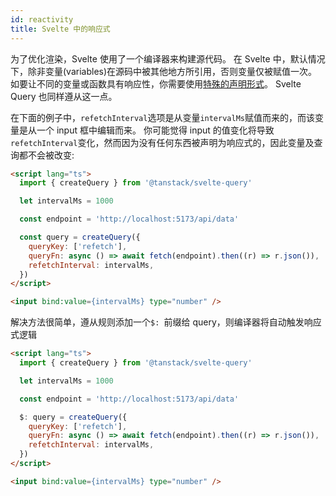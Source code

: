 ```yaml
---
id: reactivity
title: Svelte 中的响应式
---
```


为了优化渲染，Svelte 使用了一个编译器来构建源代码。
在 Svelte 中，默认情况下，除非变量(variables)在源码中被其他地方所引用，否则变量仅被赋值一次。
如要让不同的变量或函数具有响应性，你需要使用[特殊的声明形式](https://svelte.dev/tutorial/reactive-declarations)。
Svelte Query 也同样遵从这一点。

在下面的例子中，`refetchInterval`选项是从变量`intervalMs`赋值而来的，而该变量是从一个 input 框中编辑而来。
你可能觉得 input 的值变化将导致`refetchInterval`变化，然而因为没有任何东西被声明为响应式的，因此变量及查询都不会被改变:

```markdown
<script lang="ts">
  import { createQuery } from '@tanstack/svelte-query'

  let intervalMs = 1000

  const endpoint = 'http://localhost:5173/api/data'

  const query = createQuery({
    queryKey: ['refetch'],
    queryFn: async () => await fetch(endpoint).then((r) => r.json()),
    refetchInterval: intervalMs,
  })
</script>

<input bind:value={intervalMs} type="number" />
```

解决方法很简单，遵从规则添加一个`$: `前缀给 query，则编译器将自动触发响应式逻辑

```markdown
<script lang="ts">
  import { createQuery } from '@tanstack/svelte-query'

  let intervalMs = 1000

  const endpoint = 'http://localhost:5173/api/data'

  $: query = createQuery({
    queryKey: ['refetch'],
    queryFn: async () => await fetch(endpoint).then((r) => r.json()),
    refetchInterval: intervalMs,
  })
</script>

<input bind:value={intervalMs} type="number" />
```
